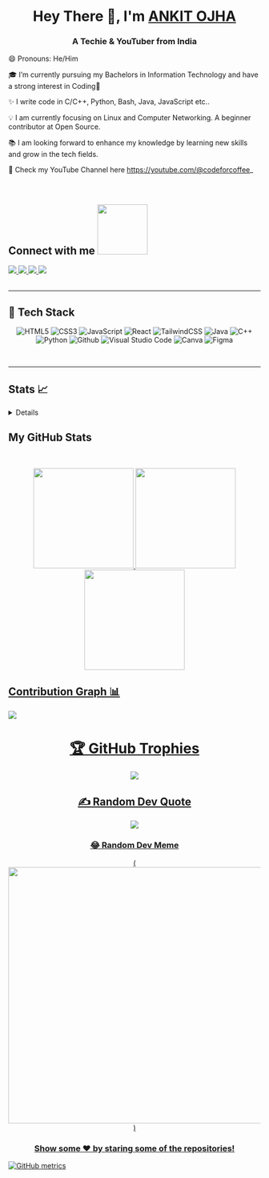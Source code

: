 
<h1 align="center">Hey There 👋, I'm <a href="https://www.linkedin.com/in/ankitojha07"> ANKIT OJHA </a></h1>
<!-- #  Hey There <img src="https://github.com/TheDudeThatCode/TheDudeThatCode/blob/master/Assets/Hi.gif" width="29px"> I'm [Ankit Ojha](https://www.linkedin.com/in/ankitojha_07) !!  -->

<h3 align="center">A Techie & YouTuber from India</h3>

<!--
[![Github](https://img.shields.io/github/followers/ankitojha07?label=Follow&style=social)](https://github.com/ankitojha07)

<p align="left"> <img src="https://komarev.com/ghpvc/?username=ankitojha07&label=Profile%20views&color=0e75b6&style=flat" alt="ankitojha07" /> </p>

<p align="left"> <a href="https://github.com/ryo-ma/github-profile-trophy"><img src="https://github-profile-trophy.vercel.app/?username=ankitojha07" alt="ankitojha07" /></a> </p>
 -->
 
 😄 Pronouns: He/Him <br/>

🎓 I’m currently pursuing my Bachelors in Information Technology and have a strong interest in Coding💙 <br />

✨  I write code in C/C++, Python, Bash, Java, JavaScript etc.. <br/>

<!-- 💬 I would love to talk about internship opportunities starting December 2022. </br> -->

💡 I am currently focusing on Linux and Computer Networking. A beginner contributor at Open Source. <br/>

<!-- 💞️ I’m looking to collaborate on any open source platform. <br /> -->

📚 I am looking forward to enhance my knowledge by learning new skills and grow in the tech fields.

🤯 Check my YouTube Channel here https://youtube.com/@codeforcoffee_

<br/>
<h2>
    Connect with me <img src='https://raw.githubusercontent.com/ShahriarShafin/ShahriarShafin/main/Assets/handshake.gif' width="100px">
</h2>
<a href="https://www.linkedin.com/in/ankitojha07">
  <img src="https://img.shields.io/badge/LinkedIn-0077B5?style=for-the-badge&logo=linkedin&logoColor=white" /> 
 </a> 
<a href="mailto:ankitojha1409@gmail.com">
  <img src="https://img.shields.io/badge/Gmail-D14836?style=for-the-badge&logo=gmail&logoColor=white"   />
</a>
<a href="https://twitter.com/ankitojha_07">
  <img src="https://img.shields.io/badge/Twitter-1DA1F2?style=for-the-badge&logo=twitter&logoColor=white"   />
</a>
<a href="https://instagram.com/ankitojha_07">
  <img src="https://img.shields.io/badge/Instagram-EC7063?style=for-the-badge&logo=instagram&logoColor=white"   />
</a>
<!-- <a href="https://...medium.com/">
  <img src="https://img.shields.io/badge/Medium-%23000000.svg?style=for-the-badge&logo=Medium&logoColor=white" />
</a> -->
<br> <br>

<hr/>
<h2> 🥞 Tech Stack</h2>
<p align="center">
<img alt="HTML5" src="https://img.shields.io/badge/html5-%23fca9ae.svg?style=for-the-badge&logo=html5&logoColor=140200"/>
<img alt="CSS3" src="https://img.shields.io/badge/css3-%23ffd2ce.svg?style=for-the-badge&logo=css3&logoColor=140200"/>
<img alt="JavaScript" src="https://img.shields.io/badge/javascript-%23e4626b.svg?style=for-the-badge&logo=javascript&logoColor=%23F7DF1E"/>
<img alt="React" src="https://img.shields.io/badge/nodejs-%23f2ca61.svg?style=for-the-badge&logo=nodejs&logoColor=%2361DAFB"/>
<img alt="TailwindCSS" src="https://img.shields.io/badge/tailwind css-%23fca9ae.svg?style=for-the-badge&logo=tailwind-css&logoColor=140200"/>
<img alt="Java" src="https://img.shields.io/badge/java-%23e4626b.svg?style=for-the-badge&logo=java&logoColor=140200"/>
<img alt="C++" src="https://img.shields.io/badge/cpp-%23e4626b.svg?style=for-the-badge&logo=java&logoColor=0000FF"/>
<img alt="Python" src="https://img.shields.io/badge/python-%23fca9ae.svg?style=for-the-badge&logo=python&logoColor=140200"/>
<img alt="Github" src="https://img.shields.io/badge/github-%23e4626b.svg?style=for-the-badge&logo=github&logoColor=140200"/>
<img alt="Visual Studio Code" src="https://img.shields.io/badge/Visual Studio Code-f2ca61.svg?style=for-the-badge&logo=visual-studio-code&logoColor=140200"/>
<!-- <img alt="Figma" src="https://img.shields.io/badge/figma-%23ffd2ce.svg?style=for-the-badge&logo=figma&logoColor=140200" /> -->
<img alt="Canva" src="https://img.shields.io/badge/Canva-f2ca61.svg?style=for-the-badge&logo=canva&logoColor=140200"/>
<img alt="Figma" src="https://img.shields.io/badge/figma-%23e4626b.svg?style=for-the-badge&logo=figma&logoColor=140200" />
<!-- <img alt="Adobe After Effects" src="https://img.shields.io/badge/Adobe after effects-%23fca9ae.svg?style=for-the-badge&logo=Adobe-after-effects&logoColor=140200" /> -->
  </p>
<br>
<hr/>

## Stats 📈 
<details>
</details>
<h2>My GitHub Stats</h2>
<br>
<p align="center">


  <a href="https://github.com/ankitojha07">
<img height="200em" src="https://github-readme-streak-stats.herokuapp.com/?user=ankitojha07&bg_color=ffefe7&text_color=140200&title_color=e4626b&border_color=ffd2ce&icon_color=e4626b"/>  
  <img height="200em" src="https://github-readme-stats.vercel.app/api?username=ankitojha07&show_icons=true&include_all_commits=true&count_private=true"/>
  <img height="200em" src="https://github-readme-stats.vercel.app/api/top-langs/?username=ankitojha07&layout=compact&langs_count=6"/>
</p>


## Contribution Graph 📊

<img
     src="https://activity-graph.herokuapp.com/graph?username=ankitojha07&theme=chartreuse-dark"
     />

<div align="center">



# 🏆 GitHub Trophies
![](https://github-profile-trophy.vercel.app/?username=ankitojha07&theme=radical&no-frame=false&no-bg=false&margin-w=4)

## ✍️ Random Dev Quote
![](https://quotes-github-readme.vercel.app/api?type=horizontal&theme=merko)

### 😂 Random Dev Meme
(<img src="https://random-memer.herokuapp.com/" width="512px"/>)

### Show some ❤️ by staring some of the repositories!

</div>

 ![GitHub metrics](https://metrics.lecoq.io/ankitojha07)

